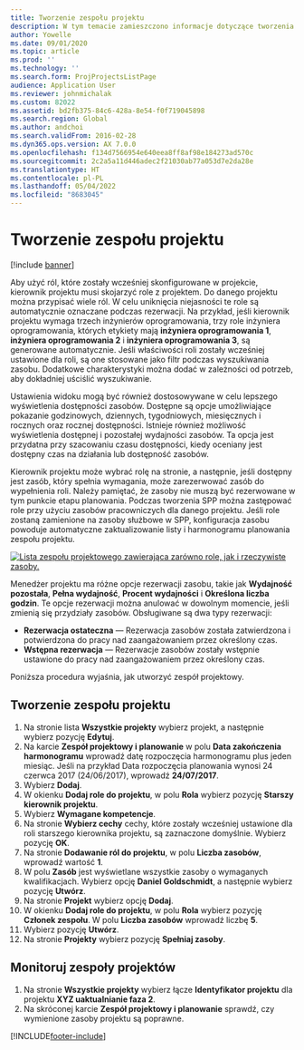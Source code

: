 ```yaml
---
title: Tworzenie zespołu projektu
description: W tym temacie zamieszczono informacje dotyczące tworzenia nowego zespołu projektu i zarządzania nim.
author: Yowelle
ms.date: 09/01/2020
ms.topic: article
ms.prod: ''
ms.technology: ''
ms.search.form: ProjProjectsListPage
audience: Application User
ms.reviewer: johnmichalak
ms.custom: 82022
ms.assetid: bd2fb375-84c6-428a-8e54-f0f719045898
ms.search.region: Global
ms.author: andchoi
ms.search.validFrom: 2016-02-28
ms.dyn365.ops.version: AX 7.0.0
ms.openlocfilehash: f134d7566954e640eea8ff8af98e184273ad570c
ms.sourcegitcommit: 2c2a5a11d446adec2f21030ab77a053d7e2da28e
ms.translationtype: HT
ms.contentlocale: pl-PL
ms.lasthandoff: 05/04/2022
ms.locfileid: "8683045"
---
```

# <a name="create-a-project-team"></a>Tworzenie zespołu projektu

[!include [banner](../includes/banner.md)]

Aby użyć ról, które zostały wcześniej skonfigurowane w projekcie, kierownik projektu musi skojarzyć role z projektem. Do danego projektu można przypisać wiele ról. W celu uniknięcia niejasności te role są automatycznie oznaczane podczas rezerwacji. Na przykład, jeśli kierownik projektu wymaga trzech inżynierów oprogramowania, trzy role inżyniera oprogramowania, których etykiety mają **inżyniera oprogramowania 1**, **inżyniera oprogramowania 2** i **inżyniera oprogramowania 3**, są generowane automatycznie. Jeśli właściwości roli zostały wcześniej ustawione dla roli, są one stosowane jako filtr podczas wyszukiwania zasobu. Dodatkowe charakterystyki można dodać w zależności od potrzeb, aby dokładniej uściślić wyszukiwanie.

Ustawienia widoku mogą być również dostosowywane w celu lepszego wyświetlenia dostępności zasobów. Dostępne są opcje umożliwiające pokazanie godzinowych, dziennych, tygodniowych, miesięcznych i rocznych oraz rocznej dostępności. Istnieje również możliwość wyświetlenia dostępnej i pozostałej wydajności zasobów. Ta opcja jest przydatna przy szacowaniu czasu dostępności, kiedy oceniany jest dostępny czas na działania lub dostępność zasobów.

Kierownik projektu może wybrać rolę na stronie, a następnie, jeśli dostępny jest zasób, który spełnia wymagania, może zarezerwować zasób do wypełnienia roli. Należy pamiętać, że zasoby nie muszą być rezerwowane w tym punkcie etapu planowania. Podczas tworzenia SPP można zastępować role przy użyciu zasobów pracowniczych dla danego projektu. Jeśli role zostaną zamienione na zasoby służbowe w SPP, konfiguracja zasobu powoduje automatyczne zaktualizowanie listy i harmonogramu planowania zespołu projektu.

[![Lista zespołu projektowego zawierająca zarówno role, jak i rzeczywiste zasoby.](./media/projectresourcing03-1024x368.jpg)](./media/projectresourcing03.jpg) 

Menedżer projektu ma różne opcje rezerwacji zasobu, takie jak **Wydajność pozostała**, **Pełna wydajność**, **Procent wydajności** i **Określona liczba godzin**. Te opcje rezerwacji można anulować w dowolnym momencie, jeśli zmienią się przydziały zasobów. Obsługiwane są dwa typy rezerwacji:

- **Rezerwacja ostateczna** — Rezerwacja zasobów została zatwierdzona i potwierdzona do pracy nad zaangażowaniem przez określony czas.
- **Wstępna rezerwacja** — Rezerwacje zasobów zostały wstępnie ustawione do pracy nad zaangażowaniem przez określony czas.

Poniższa procedura wyjaśnia, jak utworzyć zespół projektowy.

## <a name="create-a-project-team"></a>Tworzenie zespołu projektu

1. Na stronie lista **Wszystkie projekty** wybierz projekt, a następnie wybierz pozycję **Edytuj**.
2. Na karcie **Zespół projektowy i planowanie** w polu **Data zakończenia harmonogramu** wprowadź datę rozpoczęcia harmonogramu plus jeden miesiąc. Jeśli na przykład Data rozpoczęcia planowania wynosi 24 czerwca 2017 (24/06/2017), wprowadź **24/07/2017**.
3. Wybierz **Dodaj**.
4. W okienku **Dodaj role do projektu**, w polu **Rola** wybierz pozycję **Starszy kierownik projektu**.
5. Wybierz **Wymagane kompetencje**.
6. Na stronie **Wybierz cechy** cechy, które zostały wcześniej ustawione dla roli starszego kierownika projektu, są zaznaczone domyślnie. Wybierz pozycję **OK**.
7. Na stronie **Dodawanie ról do projektu**, w polu **Liczba zasobów**, wprowadź wartość **1**.
8. W polu **Zasób** jest wyświetlane wszystkie zasoby o wymaganych kwalifikacjach. Wybierz opcję **Daniel Goldschmidt**, a następnie wybierz pozycję **Utwórz**.
9. Na stronie **Projekt** wybierz opcję **Dodaj**.
10. W okienku **Dodaj role do projektu**, w polu **Rola** wybierz pozycję **Członek zespołu**. W polu **Liczba zasobów** wprowadź liczbę **5**.
11. Wybierz pozycję **Utwórz**.
12. Na stronie **Projekty** wybierz pozycję **Spełniaj zasoby**.

## <a name="monitor-project-teams"></a>Monitoruj zespoły projektów
1. Na stronie **Wszystkie projekty** wybierz łącze **Identyfikator projektu** dla projektu **XYZ uaktualnianie faza 2**.
2. Na skróconej karcie **Zespół projektowy i planowanie** sprawdź, czy wymienione zasoby projektu są poprawne.


[!INCLUDE[footer-include](../includes/footer-banner.md)]